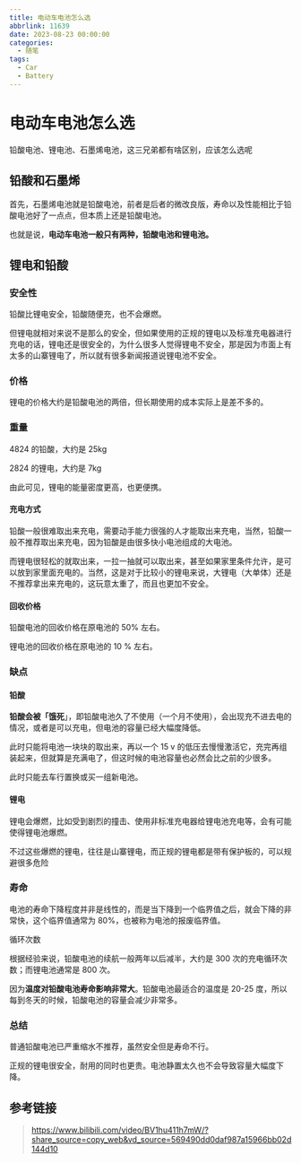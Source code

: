 ```yaml
---
title: 电动车电池怎么选
abbrlink: 11639
date: 2023-08-23 00:00:00
categories:
  - 随笔
tags:
  - Car
  - Battery
---
```


# 电动车电池怎么选

铅酸电池、锂电池、石墨烯电池，这三兄弟都有啥区别，应该怎么选呢

## 铅酸和石墨烯

首先，石墨烯电池就是铅酸电池，前者是后者的微改良版，寿命以及性能相比于铅酸电池好了一点点，但本质上还是铅酸电池。

也就是说，**电动车电池一般只有两种，铅酸电池和锂电池。**

## 锂电和铅酸

### 安全性

铅酸比锂电安全，铅酸随便充，也不会爆燃。

但锂电就相对来说不是那么的安全，但如果使用的正规的锂电以及标准充电器进行充电的话，锂电还是很安全的，为什么很多人觉得锂电不安全，那是因为市面上有太多的山寨锂电了，所以就有很多新闻报道说锂电池不安全。

### 价格

锂电的价格大约是铅酸电池的两倍，但长期使用的成本实际上是差不多的。

### 重量

4824 的铅酸，大约是 25kg

2824 的锂电，大约是 7kg

由此可见，锂电的能量密度更高，也更便携。

#### 充电方式

铅酸一般很难取出来充电，需要动手能力很强的人才能取出来充电，当然，铅酸一般不推荐取出来充电，因为铅酸是由很多快小电池组成的大电池。

而锂电很轻松的就取出来，一拉一抽就可以取出来，甚至如果家里条件允许，是可以放到家里面充电的。当然，这是对于比较小的锂电来说，大锂电（大单体）还是不推荐拿出来充电的，这玩意太重了，而且也更加不安全。

#### 回收价格

铅酸电池的回收价格在原电池的 50% 左右。

锂电池的回收价格在原电池的 10 % 左右。

### 缺点

#### 铅酸

**铅酸会被「饿死**」，即铅酸电池久了不使用（一个月不使用），会出现充不进去电的情况，或者是可以充电，但电池的容量已经大幅度降低。

此时只能将电池一块块的取出来，再以一个 15 v 的低压去慢慢激活它，充完再组装起来，但就算是充满电了，但这时候的电池容量也必然会比之前的少很多。

此时只能去车行置换或买一组新电池。

#### 锂电

锂电会爆燃，比如受到剧烈的撞击、使用非标准充电器给锂电池充电等，会有可能使得锂电池爆燃。

不过这些爆燃的锂电，往往是山寨锂电，而正规的锂电都是带有保护板的，可以规避很多危险

### 寿命

电池的寿命下降程度并非是线性的，而是当下降到一个临界值之后，就会下降的非常快，这个临界值通常为 80%，也被称为电池的报废临界值。

循环次数

根据经验来说，铅酸电池的续航一般两年以后减半，大约是 300 次的充电循环次数；而锂电池通常是 800 次。

因为**温度对铅酸电池寿命影响非常大**。铅酸电池最适合的温度是 20-25 度，所以每到冬天的时候，铅酸电池的容量会减少非常多。

### 总结

普通铅酸电池已严重缩水不推荐，虽然安全但是寿命不行。

正规的锂电很安全，耐用的同时也更贵。电池静置太久也不会导致容量大幅度下降。



## 参考链接

> https://www.bilibili.com/video/BV1hu411h7mW/?share_source=copy_web&vd_source=569490dd0daf987a15966bb02d144d10